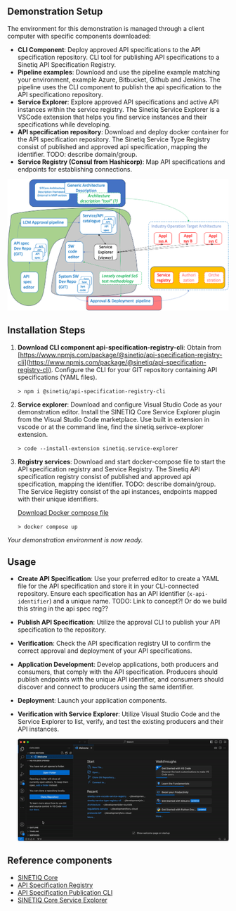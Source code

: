 ## Demonstration Setup

The environment for this demonstration is managed through a client computer with specific components downloaded:
- **CLI Component**: Deploy approved API specifications to the API specification repository. CLI tool for publishing API specifications to a Sinetiq API Specification Registry.
- **Pipeline examples**: Download and use the pipeline example matching your environment, example Azure, Bitbucket, Github and Jenkins. The pipeline uses the CLI component to publish the api specification to the API specificationo repository.
- **Service Explorer**: Explore approved API specifications and active API instances within the service registry. The Sinetiq Service Explorer is a VSCode extension that helps you find service instances and their specifications while developing.
- **API specification repository**: Download and deploy docker container for the API specification repository. The Sinetiq Service Type Registry consist of published and approved api specification, mapping the identifier. TODO: describe domain/group.
- **Service Registry (Consul from Hashicorp)**: Map API specifications and endpoints for establishing connections. 

<img src="./img/SITCore-processes.png" width="600">

## Installation Steps

1. **Download CLI component api-specification-registry-cli**: Obtain from [https://www.npmjs.com/package/@sinetiq/api-specification-registry-cli](https://www.npmjs.com/package/@sinetiq/api-specification-registry-cli). Configure the CLI for your GIT repository containing API specifications (YAML files).
   
   `> npm i @sinetiq/api-specification-registry-cli`

2. **Service explorer**: Download and configure Visual Studio Code as your demonstration editor. Install the SINETIQ Core Service Explorer plugin from the Visual Studio Code marketplace.
Use built in extension in vscode or at the command line, find the sinetiq.serivce-explorer extension.

   `> code --install-extension sinetiq.service-explorer`

1. **Registry services**: Download and start docker-compose file to start the API specification registry and Service Registry. The Sinetiq API specification registry consist of published and approved api specification, mapping the identifier. TODO: describe domain/group. The Service Registry consist of the api instances, endpoints mapped with their unique identifiers.

   [Download Docker compose file](../docker-compose.yml)

   `> docker compose up` 

_Your demonstration environment is now ready._

## Usage

- **Create API Specification**: Use your preferred editor to create a YAML file for the API specification and store it in your CLI-connected repository. Ensure each specification has an API identifier (`x-api-identifier`) and a unique name. TODO: Link to concept?! Or do we build this string in the api spec reg??

- **Publish API Specification**: Utilize the approval CLI to publish your API specification to the repository.
  
- **Verification**: Check the API specification registry UI to confirm the correct approval and deployment of your API specifications.

- **Application Development**: Develop applications, both producers and consumers, that comply with the API specification. Producers should publish endpoints with the unique API identifier, and consumers should discover and connect to producers using the same identifier.

- **Deployment**: Launch your application components.

- **Verification with Service Explorer**: Utilize Visual Studio Code and the Service Explorer to list, verify, and test the existing producers and their API instances.
  
  ![Service explorer](./media/preview.gif)

## Reference components

- [SINETIQ Core](#link-to-github)
- [API Specification Registry](#link-to-github)
- [API Specification Publication CLI](#link-to-github)
- [SINETIQ Core Service Explorer](#link-to-vscode-marketplace)
